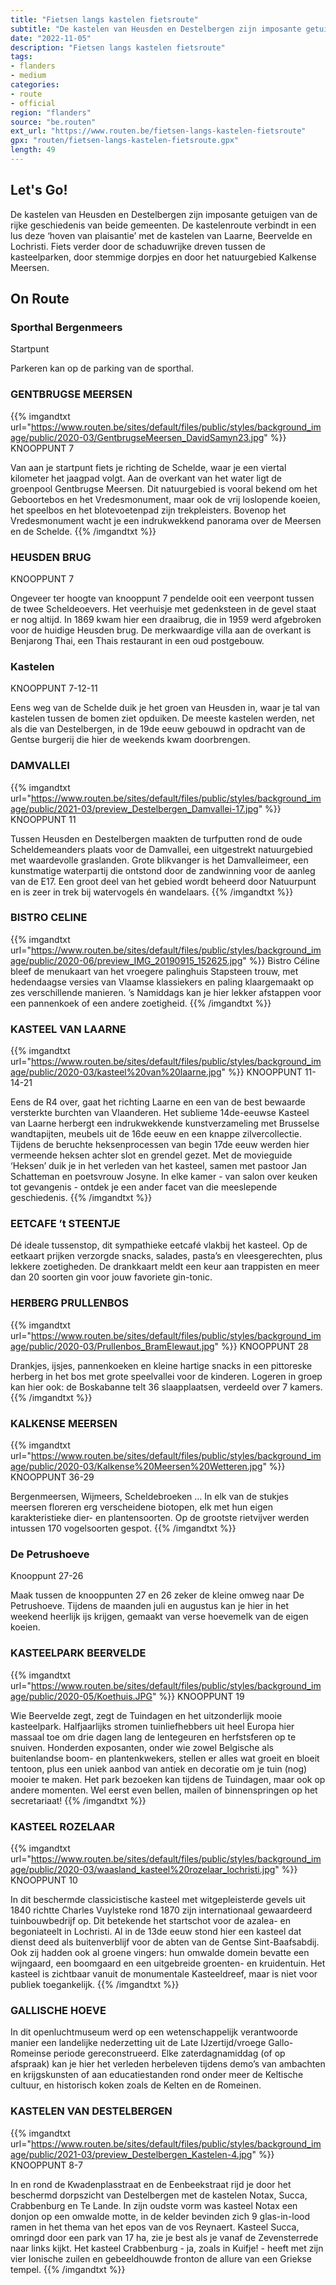 ```yaml
---
title: "Fietsen langs kastelen fietsroute"
subtitle: "De kastelen van Heusden en Destelbergen zijn imposante getuigen van de rijke geschiedenis van beide gemeenten"
date: "2022-11-05"
description: "Fietsen langs kastelen fietsroute"
tags:
- flanders
- medium
categories:
- route
- official
region: "flanders"
source: "be.routen"
ext_url: "https://www.routen.be/fietsen-langs-kastelen-fietsroute"
gpx: "routen/fietsen-langs-kastelen-fietsroute.gpx"
length: 49
---
```


## Let's Go!

De kastelen van Heusden en Destelbergen zijn imposante getuigen van de rijke geschiedenis van beide gemeenten. De kastelenroute verbindt in een lus deze ‘hoven van plaisantie’ met de kastelen van Laarne, Beervelde en Lochristi. Fiets verder door de schaduwrijke dreven tussen de kasteelparken, door stemmige dorpjes en door het natuurgebied Kalkense Meersen.

## On Route

### Sporthal Bergenmeers

Startpunt

Parkeren kan op de parking van de sporthal.

### GENTBRUGSE MEERSEN

{{% imgandtxt url="https://www.routen.be/sites/default/files/public/styles/background_image/public/2020-03/GentbrugseMeersen_DavidSamyn23.jpg" %}}
KNOOPPUNT 7

Van aan je startpunt fiets je richting de Schelde, waar je een viertal kilometer het jaagpad volgt. Aan de overkant van het water ligt de groenpool Gentbrugse Meersen. Dit natuurgebied is vooral bekend om het Geboortebos en het Vredesmonument, maar ook de vrij loslopende koeien, het speelbos en het blotevoetenpad zijn trekpleisters. Bovenop het Vredesmonument wacht je een indrukwekkend panorama over de Meersen en de Schelde.
{{% /imgandtxt %}}

### HEUSDEN BRUG

KNOOPPUNT 7

Ongeveer ter hoogte van knooppunt 7 pendelde ooit een veerpont tussen de twee Scheldeoevers. Het veerhuisje met gedenksteen in de gevel staat er nog altijd. In 1869 kwam hier een draaibrug, die in 1959 werd afgebroken voor de huidige Heusden brug. De merkwaardige villa aan de overkant is Benjarong Thai, een Thais restaurant in een oud postgebouw.

### Kastelen

KNOOPPUNT 7-12-11

Eens weg van de Schelde duik je het groen van Heusden in, waar je tal van kastelen tussen de bomen ziet opduiken. De meeste kastelen werden, net als die van Destelbergen, in de 19de eeuw gebouwd in opdracht van de Gentse burgerij die hier de weekends kwam doorbrengen.

### DAMVALLEI

{{% imgandtxt url="https://www.routen.be/sites/default/files/public/styles/background_image/public/2021-03/preview_Destelbergen_Damvallei-17.jpg" %}}
KNOOPPUNT 11

Tussen Heusden en Destelbergen maakten de turfputten rond de oude Scheldemeanders plaats voor de Damvallei, een uitgestrekt natuurgebied met waardevolle graslanden. Grote blikvanger is het Damvalleimeer, een kunstmatige waterpartij die ontstond door de zandwinning voor de aanleg van de E17. Een groot deel van het gebied wordt beheerd door Natuurpunt en is zeer in trek bij watervogels én wandelaars.
{{% /imgandtxt %}}

### BISTRO CELINE 

{{% imgandtxt url="https://www.routen.be/sites/default/files/public/styles/background_image/public/2020-06/preview_IMG_20190915_152625.jpg" %}}
Bistro Céline bleef de menukaart van het vroegere palinghuis Stapsteen trouw, met hedendaagse versies van Vlaamse klassiekers en paling klaargemaakt op zes verschillende manieren. ’s Namiddags kan je hier lekker afstappen voor een pannenkoek of een andere zoetigheid.
{{% /imgandtxt %}}

### KASTEEL VAN LAARNE

{{% imgandtxt url="https://www.routen.be/sites/default/files/public/styles/background_image/public/2020-03/kasteel%20van%20laarne.jpg" %}}
KNOOPPUNT 11-14-21

Eens de R4 over, gaat het richting Laarne en een van de best bewaarde versterkte burchten van Vlaanderen. Het sublieme 14de-eeuwse Kasteel van Laarne herbergt een indrukwekkende kunstverzameling met Brusselse wandtapijten, meubels uit de 16de eeuw en een knappe zilvercollectie. Tijdens de beruchte heksenprocessen van begin 17de eeuw werden hier vermeende heksen achter slot en grendel gezet. Met de movieguide ‘Heksen’ duik je in het verleden van het kasteel, samen met pastoor Jan Schatteman en poetsvrouw Josyne. In elke kamer - van salon over keuken tot gevangenis - ontdek je een ander facet van die meeslepende geschiedenis.
{{% /imgandtxt %}}

### EETCAFE ’t STEENTJE 

Dé ideale tussenstop, dit sympathieke eetcafé vlakbij het kasteel. Op de eetkaart prijken verzorgde snacks, salades, pasta’s en vleesgerechten, plus lekkere zoetigheden. De drankkaart meldt een keur aan trappisten en meer dan 20 soorten gin voor jouw favoriete gin-tonic.

### HERBERG PRULLENBOS 

{{% imgandtxt url="https://www.routen.be/sites/default/files/public/styles/background_image/public/2020-03/Prullenbos_BramElewaut.jpg" %}}
KNOOPPUNT 28

Drankjes, ijsjes, pannenkoeken en kleine hartige snacks in een pittoreske herberg in het bos met grote speelvallei voor de kinderen. Logeren in groep kan hier ook: de Boskabanne telt 36 slaapplaatsen, verdeeld over 7 kamers.
{{% /imgandtxt %}}

### KALKENSE MEERSEN

{{% imgandtxt url="https://www.routen.be/sites/default/files/public/styles/background_image/public/2020-03/Kalkense%20Meersen%20Wetteren.jpg" %}}
KNOOPPUNT 36-29

Bergenmeersen, Wijmeers, Scheldebroeken … In elk van de stukjes meersen floreren erg verscheidene biotopen, elk met hun eigen karakteristieke dier- en plantensoorten. Op de grootste rietvijver werden intussen 170 vogelsoorten gespot.
{{% /imgandtxt %}}

### De Petrushoeve

Knooppunt 27-26

Maak tussen de knooppunten 27 en 26 zeker de kleine omweg naar De Petrushoeve. Tijdens de maanden juli en augustus kan je hier in het weekend heerlijk ijs krijgen, gemaakt van verse hoevemelk van de eigen koeien.

### KASTEELPARK BEERVELDE

{{% imgandtxt url="https://www.routen.be/sites/default/files/public/styles/background_image/public/2020-05/Koethuis.JPG" %}}
KNOOPPUNT 19

Wie Beervelde zegt, zegt de Tuindagen en het uitzonderlijk mooie kasteelpark. Halfjaarlijks stromen tuinliefhebbers uit heel Europa hier massaal toe om drie dagen lang de lentegeuren en herfstsferen op te snuiven. Honderden exposanten, onder wie zowel Belgische als buitenlandse boom- en plantenkwekers, stellen er alles wat groeit en bloeit tentoon, plus een uniek aanbod van antiek en decoratie om je tuin (nog) mooier te maken. Het park bezoeken kan tijdens de Tuindagen, maar ook op andere momenten. Wel eerst even bellen, mailen of binnenspringen op het secretariaat!
{{% /imgandtxt %}}

### KASTEEL ROZELAAR

{{% imgandtxt url="https://www.routen.be/sites/default/files/public/styles/background_image/public/2020-03/waasland_kasteel%20rozelaar_lochristi.jpg" %}}
KNOOPPUNT 10

In dit beschermde classicistische kasteel met witgepleisterde gevels uit 1840 richtte Charles Vuylsteke rond 1870 zijn internationaal gewaardeerd tuinbouwbedrijf op. Dit betekende het startschot voor de azalea- en begoniateelt in Lochristi. Al in de 13de eeuw stond hier een kasteel dat dienst deed als buitenverblijf voor de abten van de Gentse Sint-Baafsabdij. Ook zij hadden ook al groene vingers: hun omwalde domein bevatte een wijngaard, een boomgaard en een uitgebreide groenten- en kruidentuin. Het kasteel is zichtbaar vanuit de monumentale Kasteeldreef, maar is niet voor publiek toegankelijk.
{{% /imgandtxt %}}

### GALLISCHE HOEVE

In dit openluchtmuseum werd op een wetenschappelijk verantwoorde manier een landelijke nederzetting uit de Late IJzertijd/vroege Gallo-Romeinse periode gereconstrueerd. Elke zaterdagnamiddag (of op afspraak) kan je hier het verleden herbeleven tijdens demo’s van ambachten en krijgskunsten of aan educatiestanden rond onder meer de Keltische cultuur, en historisch koken zoals de Kelten en de Romeinen.

### KASTELEN VAN DESTELBERGEN

{{% imgandtxt url="https://www.routen.be/sites/default/files/public/styles/background_image/public/2021-03/preview_Destelbergen_Kastelen-4.jpg" %}}
KNOOPPUNT 8-7

In en rond de Kwadenplasstraat en de Eenbeekstraat rijd je door het beschermd dorpszicht van Destelbergen met de kastelen Notax, Succa, Crabbenburg en Te Lande. In zijn oudste vorm was kasteel Notax een donjon op een omwalde motte, in de kelder bevinden zich 9 glas-in-lood ramen in het thema van het epos van de vos Reynaert. Kasteel Succa, omringd door een park van 17 ha, zie je best als je vanaf de Zevensterrede naar links kijkt. Het kasteel Crabbenburg - ja, zoals in Kuifje! - heeft met zijn vier Ionische zuilen en gebeeldhouwde fronton de allure van een Griekse tempel.
{{% /imgandtxt %}}


